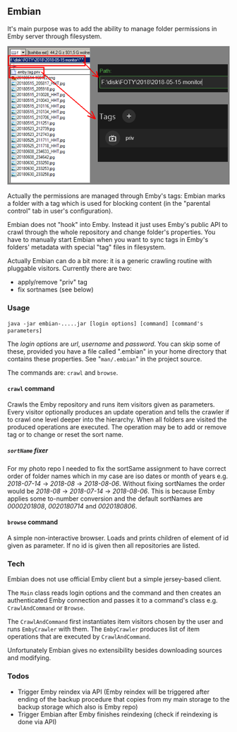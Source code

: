 ## Embian

It's main purpose was to add the ability to manage folder permissions in Emby server through filesystem.

![fff](etc/emby-tag.png)

Actually the permissions are managed through Emby's tags: Embian marks a folder with a tag which is used for blocking content (in the "parental control" tab in user's configuration).

Embian does not "hook" into Emby.
Instead it just uses Emby's public API to crawl through the whole repository and change folder's properties.
You have to manually start Embian when you want to sync tags in Emby's folders' metadata with special "tag" files in filesystem.

Actually Embian can do a bit more: it is a generic crawling routine with pluggable visitors. Currently there are two:
- apply/remove "priv" tag
- fix sortnames (see below)

### Usage

    java -jar embian-.....jar [login options] [command] [command's parameters]

The _login options_ are _url_, _username_ and _password_.
You can skip some of these, provided you have a file called ".embian" in your home directory that contains these properties.
See "`man/.embian`" in the project source.

The commands are: `crawl` and `browse`.

#### `crawl` command

Crawls the Emby repository and runs item visitors given as parameters.
Every visitor optionally produces an update operation and tells the crawler if to crawl one level deeper into the hierarchy.
When all folders are visited the produced operations are executed.
The operation may be to add or remove tag or to change or reset the sort name.

##### `sortName` fixer

For my photo repo I needed to fix the sortSame assignment to have correct order of folder names
which in my case are iso dates or month of years e.g. _2018-07-14_ -> _2018-08_ -> _2018-08-06_.
Without fixing sortNames the order would be _2018-08_ -> _2018-07-14_ -> _2018-08-06_.
This is because Emby applies some to-number conversion and the default sortNames are _0000201808_, _0020180714_ and _0020180806_. 

#### `browse` command

A simple non-interactive browser. Loads and prints children of element of id given as parameter. If no id is given then all repositories are listed.

### Tech

Embian does not use official Emby client but a simple jersey-based client.

The `Main` class reads login options and the command and then creates an authenticated Emby connection and passes it to a command's class e.g. `CrawlAndCommand` or `Browse`.

The `CrawlAndCommand` first instantiates item visitors chosen by the user and runs `EmbyCrawler` with them.
The `EmbyCrawler` produces list of item operations that are executed by `CrawlAndCommand`.

Unfortunately Embian gives no extensibility besides downloading sources and modifying.

### Todos

- Trigger Emby reindex via API (Emby reindex will be triggered after ending of the backup procedure
that copies from my main storage to the backup storage which also is Emby repo)
- Trigger Embian after Emby finishes reindexing (check if reindexing is done via API)
